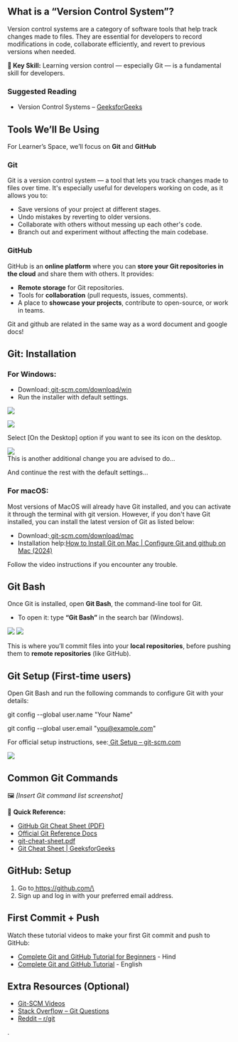 ﻿## <a name="_i399ilaum2mx"></a>**What is a “Version Control System”?**
Version control systems are a category of software tools that help track changes made to files. They are essential for developers to record modifications in code, collaborate efficiently, and revert to previous versions when needed.

**🔑 Key Skill:** Learning version control — especially Git — is a fundamental skill for developers.
### <a name="_i99o1yqjscka"></a>**Suggested Reading**
- Version Control Systems – [GeeksforGeeks](https://www.geeksforgeeks.org/version-control-systems/)
## <a name="_dxe3bzfblrmj"></a>**Tools We’ll Be Using**
For Learner’s Space, we’ll focus on **Git** and **GitHub**
### <a name="_bxnqgksqwrrt"></a>**Git**
Git is a version control system — a tool that lets you track changes made to files over time. It's especially useful for developers working on code, as it allows you to:

- Save versions of your project at different stages.
- Undo mistakes by reverting to older versions.
- Collaborate with others without messing up each other's code.
- Branch out and experiment without affecting the main codebase.
### <a name="_imdn41qzbw5h"></a>**GitHub**
GitHub is an **online platform** where you can **store your Git repositories in the cloud** and share them with others. It provides:

- **Remote storage** for Git repositories.
- Tools for **collaboration** (pull requests, issues, comments).
- A place to **showcase your projects**, contribute to open-source, or work in teams.

Git and github are related in the same way as a word document and google docs!

## <a name="_4xviavvnq1b"></a>**Git: Installation**
### <a name="_8owzjqswyhg2"></a>**For Windows:**
- Download:[ ](https://git-scm.com/download/win)[git-scm.com/download/win\
  ](https://git-scm.com/download/win)
- Run the installer with default settings.

![](./Pictures/Pic1.png)

![](./Pictures/Pic2.png)

Select [On the Desktop] option if you want to see its icon on the desktop.

![](./Pictures/Pic3.png) 
</br>This is another additional change you are advised to do…

And continue the rest with the default settings…
### <a name="_b0l2ozu26r0p"></a>**For macOS:**
Most versions of MacOS will already have Git installed, and you can activate it through the terminal with git version.  However, if you don't have Git installed, you can install the latest version of Git as listed below:

- Download:[ ](https://git-scm.com/download/mac)[git-scm.com/download/mac\
  ](https://git-scm.com/download/mac)
- Installation help:[How to Install Git on Mac | Configure Git and github on Mac (2024)](https://www.youtube.com/watch?v=9GZmaxaQV0c)

Follow the video instructions if you encounter any trouble.
## <a name="_g4eaaljp214f"></a>**Git Bash**
Once Git is installed, open **Git Bash**, the command-line tool for Git.

- To open it: type **“Git Bash”** in the search bar (Windows).

![](./Pictures/Pic4.png)
![](./Pictures/Pic5.png)

This is where you’ll commit files into your **local repositories**, before pushing them to **remote repositories** (like GitHub).
## <a name="_omgkoe5kdrgn"></a>**Git Setup (First-time users)**
Open Git Bash and run the following commands to configure Git with your details:

git config --global user.name "Your Name"

git config --global user.email "you@example.com"

For official setup instructions, see:[ ](https://git-scm.com/book/en/v2/Getting-Started-First-Time-Git-Setup)[Git Setup – git-scm.com](https://git-scm.com/book/en/v2/Getting-Started-First-Time-Git-Setup)

![](./Pictures/Pic6.png)
## <a name="_3kiw7pzbjq81"></a>**Common Git Commands**
🖼 *[Insert Git command list screenshot]*

🧩 **Quick Reference:**

- [GitHub Git Cheat Sheet (PDF)\
  ](https://education.github.com/git-cheat-sheet-education.pdf)
- [Official Git Reference Docs](https://git-scm.com/docs)[\
  ](https://education.github.com/git-cheat-sheet-education.pdf)
- [git-cheat-sheet.pdf](https://about.gitlab.com/images/press/git-cheat-sheet.pdf)[\
  ](https://education.github.com/git-cheat-sheet-education.pdf)
- [Git Cheat Sheet | GeeksforGeeks](https://www.geeksforgeeks.org/git-cheat-sheet/)
## <a name="_c0wmvcnaqmcp"></a>**GitHub: Setup**
1. Go to[ ](https://github.com/)[https://github.com/\
   ](https://github.com/)
1. Sign up and log in with your preferred email address.
## <a name="_jgqsluf8k5t0"></a>**First Commit + Push**
Watch these tutorial videos to make your first Git commit and push to GitHub:

- [Complete Git and GitHub Tutorial for Beginners](https://www.youtube.com/watch?v=Ez8F0nW6S-w) - Hind [\
  ](https://www.youtube.com/watch?v=video-for-windows)
- [Complete Git and GitHub Tutorial](https://www.youtube.com/watch?v=apGV9Kg7ics) - English
## <a name="_dndbuq4m5kl8"></a>**Extra Resources (Optional)**
- [Git-SCM Videos\
  ](https://git-scm.com/videos)
- [Stack Overflow – Git Questions\
  ](https://stackoverflow.com/questions/tagged/git)
- [Reddit – r/git](https://www.reddit.com/r/git/)







.


